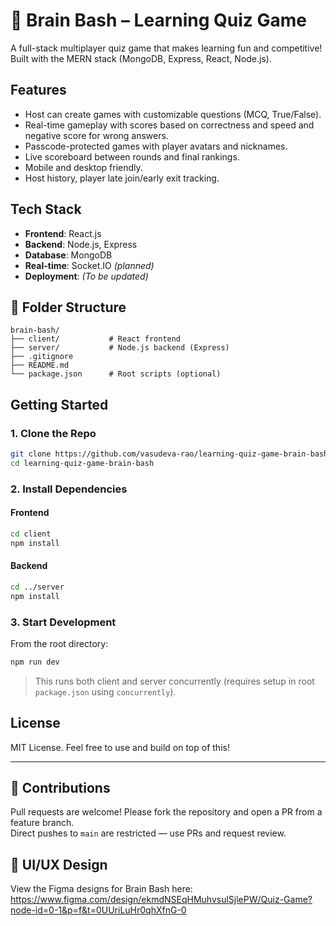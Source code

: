 ﻿# 🧠 Brain Bash – Learning Quiz Game

A full-stack multiplayer quiz game that makes learning fun and competitive! Built with the MERN stack (MongoDB, Express, React, Node.js).

## Features

- Host can create games with customizable questions (MCQ, True/False).
- Real-time gameplay with scores based on correctness and speed and negative score for wrong answers.
- Passcode-protected games with player avatars and nicknames.
- Live scoreboard between rounds and final rankings.
- Mobile and desktop friendly.
- Host history, player late join/early exit tracking.

## Tech Stack

- **Frontend**: React.js
- **Backend**: Node.js, Express
- **Database**: MongoDB
- **Real-time**: Socket.IO _(planned)_
- **Deployment**: _(To be updated)_

## 📁 Folder Structure

```
brain-bash/
├── client/           # React frontend
├── server/           # Node.js backend (Express)
├── .gitignore
├── README.md
└── package.json      # Root scripts (optional)
```

## Getting Started

### 1. Clone the Repo

```bash
git clone https://github.com/vasudeva-rao/learning-quiz-game-brain-bash.git
cd learning-quiz-game-brain-bash
```

### 2. Install Dependencies

#### Frontend

```bash
cd client
npm install
```

#### Backend

```bash
cd ../server
npm install
```

### 3. Start Development

From the root directory:

```bash
npm run dev
```

> This runs both client and server concurrently (requires setup in root `package.json` using `concurrently`).

## License

MIT License. Feel free to use and build on top of this!

---

## 🤝 Contributions

Pull requests are welcome! Please fork the repository and open a PR from a feature branch.  
Direct pushes to `main` are restricted — use PRs and request review.

## 🎨 UI/UX Design

View the Figma designs for Brain Bash here:  
https://www.figma.com/design/ekmdNSEqHMuhvsulSjlePW/Quiz-Game?node-id=0-1&p=f&t=0UUriLuHr0qhXfnG-0
